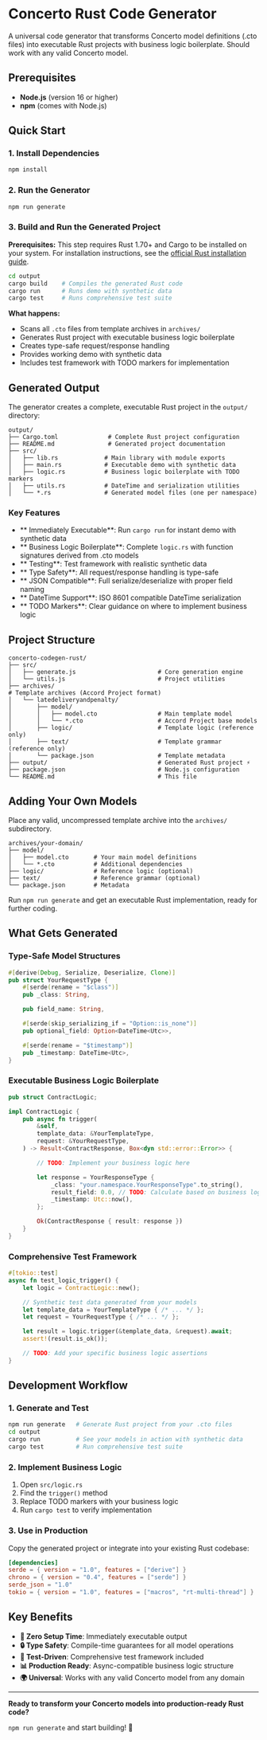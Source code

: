 # Concerto Rust Code Generator

A universal code generator that transforms Concerto model definitions (.cto files) into executable Rust projects with business logic boilerplate. Should work with any valid Concerto model.

## Prerequisites

- **Node.js** (version 16 or higher)
- **npm** (comes with Node.js)

## Quick Start

### 1. Install Dependencies

```bash
npm install
```

### 2. Run the Generator

```bash
npm run generate
```

### 3. Build and Run the Generated Project

**Prerequisites:** This step requires Rust 1.70+ and Cargo to be installed on your system. For installation instructions, see the [official Rust installation guide](https://rustup.rs/).

```bash
cd output
cargo build    # Compiles the generated Rust code
cargo run      # Runs demo with synthetic data
cargo test     # Runs comprehensive test suite
```

**What happens:**

- Scans all `.cto` files from template archives in `archives/`
- Generates Rust project with executable business logic boilerplate
- Creates type-safe request/response handling
- Provides working demo with synthetic data
- Includes test framework with TODO markers for implementation

## Generated Output

The generator creates a complete, executable Rust project in the `output/` directory:

```
output/
├── Cargo.toml              # Complete Rust project configuration
├── README.md               # Generated project documentation
├── src/
│   ├── lib.rs             # Main library with module exports
│   ├── main.rs            # Executable demo with synthetic data
│   ├── logic.rs           # Business logic boilerplate with TODO markers
│   ├── utils.rs           # DateTime and serialization utilities
│   └── *.rs               # Generated model files (one per namespace)
```

### Key Features

- ** Immediately Executable**: Run `cargo run` for instant demo with synthetic data
- ** Business Logic Boilerplate**: Complete `logic.rs` with function signatures derived from .cto models
- ** Testing**: Test framework with realistic synthetic data
- ** Type Safety**: All request/response handling is type-safe
- ** JSON Compatible**: Full serialize/deserialize with proper field naming
- ** DateTime Support**: ISO 8601 compatible DateTime serialization
- ** TODO Markers**: Clear guidance on where to implement business logic

## Project Structure

```
concerto-codegen-rust/
├── src/
│   ├── generate.js                       # Core generation engine
│   └── utils.js                          # Project utilities
├── archives/
# Template archives (Accord Project format)
│   └── latedeliveryandpenalty/
│       ├── model/
│       │   ├── model.cto                 # Main template model
│       │   └── *.cto                     # Accord Project base models
│       ├── logic/                        # Template logic (reference only)
│       ├── text/                         # Template grammar (reference only)
│       └── package.json                  # Template metadata
├── output/                               # Generated Rust project ⚡
├── package.json                          # Node.js configuration
└── README.md                             # This file
```

## Adding Your Own Models

Place any valid, uncompressed template archive into the `archives/` subdirectory.

```
archives/your-domain/
├── model/
│   ├── model.cto       # Your main model definitions
│   └── *.cto           # Additional dependencies
├── logic/              # Reference logic (optional)
├── text/               # Reference grammar (optional)
└── package.json        # Metadata
```

Run `npm run generate` and get an executable Rust implementation, ready for further coding.

## What Gets Generated

### Type-Safe Model Structures

```rust
#[derive(Debug, Serialize, Deserialize, Clone)]
pub struct YourRequestType {
    #[serde(rename = "$class")]
    pub _class: String,

    pub field_name: String,

    #[serde(skip_serializing_if = "Option::is_none")]
    pub optional_field: Option<DateTime<Utc>>,

    #[serde(rename = "$timestamp")]
    pub _timestamp: DateTime<Utc>,
}
```

### Executable Business Logic Boilerplate

```rust
pub struct ContractLogic;

impl ContractLogic {
    pub async fn trigger(
        &self,
        template_data: &YourTemplateType,
        request: &YourRequestType,
    ) -> Result<ContractResponse, Box<dyn std::error::Error>> {

        // TODO: Implement your business logic here

        let response = YourResponseType {
            _class: "your.namespace.YourResponseType".to_string(),
            result_field: 0.0, // TODO: Calculate based on business logic
            _timestamp: Utc::now(),
        };

        Ok(ContractResponse { result: response })
    }
}
```

### Comprehensive Test Framework

```rust
#[tokio::test]
async fn test_logic_trigger() {
    let logic = ContractLogic::new();

    // Synthetic test data generated from your models
    let template_data = YourTemplateType { /* ... */ };
    let request = YourRequestType { /* ... */ };

    let result = logic.trigger(&template_data, &request).await;
    assert!(result.is_ok());

    // TODO: Add your specific business logic assertions
}
```

## Development Workflow

### 1. Generate and Test

```bash
npm run generate   # Generate Rust project from your .cto files
cd output
cargo run          # See your models in action with synthetic data
cargo test         # Run comprehensive test suite
```

### 2. Implement Business Logic

1. Open `src/logic.rs`
2. Find the `trigger()` method
3. Replace TODO markers with your business logic
4. Run `cargo test` to verify implementation

### 3. Use in Production

Copy the generated project or integrate into your existing Rust codebase:

```toml
[dependencies]
serde = { version = "1.0", features = ["derive"] }
chrono = { version = "0.4", features = ["serde"] }
serde_json = "1.0"
tokio = { version = "1.0", features = ["macros", "rt-multi-thread"] }
```

## Key Benefits

- **🚀 Zero Setup Time**: Immediately executable output
- **🔒 Type Safety**: Compile-time guarantees for all model operations
- **🧪 Test-Driven**: Comprehensive test framework included
- **📊 Production Ready**: Async-compatible business logic structure
- **🌍 Universal**: Works with any valid Concerto model from any domain

---

**Ready to transform your Concerto models into production-ready Rust code?**

`npm run generate` and start building! 🚀
